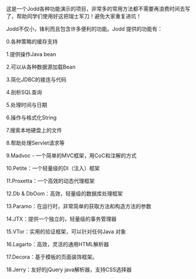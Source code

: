 这是一个Jodd各种功能演示的项目，非常多的常用方法都不需要再浪费时间去写了，帮助同学们使用好这把瑞士军刀！避免大家重复进坑！

Jodd不仅小，锋利而且包含许多便利的功能。Jodd 提供的功能有：

0.各种策略的缓存支持

1.提供操作Java bean

2.可以从各种数据源加载Bean

3.简化JDBC的接连与代码

4.剖析SQL查询

5.处理时间与日期

6.操作与格式化String

7.搜索本地硬盘上的文件

8.帮助处理Servlet请求等

9.Madvoc - 一个简单的MVC框架，用CoC和注解的方式

10.Petite：一个轻量级的DI（注入）框架

11.Proxetta：一个高效的动态代理框架

12.Db & DbOom：高效，轻量级的数据库处理框架

13.Paramo：在运行时，非常简单的获取方法和构造方法的参数

14.JTX：提供一个独立的，轻量级的事务管理器

15.VTor：实用的验证框架，可以针对任何Java 对象

16.Lagarto：高效，灵活的通用HTML解析器

17.Decora：基于模板的页面装饰框架。

18.Jerry：友好的jQuery java解析器，支持CSS选择器